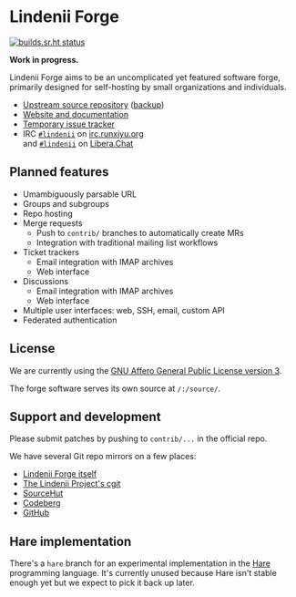 # Lindenii Forge

[![builds.sr.ht status](https://builds.sr.ht/~runxiyu/forge.svg)](https://builds.sr.ht/~runxiyu/forge)

**Work in progress.**

Lindenii Forge aims to be an uncomplicated yet featured software forge,
primarily designed for self-hosting by small organizations and individuals.

* [Upstream source repository](https://forge.lindenii.runxiyu.org/lindenii/forge/:/repos/server/)
  ([backup](https://git.lindenii.runxiyu.org/forge.git/))
* [Website and documentation](https://lindenii.runxiyu.org/forge/)
* [Temporary issue tracker](https://todo.sr.ht/~runxiyu/forge)
* IRC [`#lindenii`](https://webirc.runxiyu.org/kiwiirc/#lindenii)
  on [irc.runxiyu.org](https://irc.runxiyu.org)\
  and [`#lindenii`](https://web.libera.chat/#lindenii)
  on [Libera.Chat](https://libera.chat)

## Planned features

* Umambiguously parsable URL
* Groups and subgroups
* Repo hosting
* Merge requests
  * Push to `contrib/` branches to automatically create MRs
  * Integration with traditional mailing list workflows
* Ticket trackers
  * Email integration with IMAP archives
  * Web interface
* Discussions
  * Email integration with IMAP archives
  * Web interface
* Multiple user interfaces: web, SSH, email, custom API
* Federated authentication

## License

We are currently using the
[GNU Affero General Public License version 3](https://www.gnu.org/licenses/agpl-3.0.html).

The forge software serves its own source at `/:/source/`.

## Support and development

Please submit patches by pushing to `contrib/...` in the official repo.

We have several Git repo mirrors on a few places:
* [Lindenii Forge itself](https://forge.lindenii.runxiyu.org/lindenii/forge/:/repos/server/)
* [The Lindenii Project's cgit](https://git.lindenii.runxiyu.org/forge.git/)
* [SourceHut](https://git.sr.ht/~runxiyu/forge/)
* [Codeberg](https://codeberg.org/lindenii/forge/)
* [GitHub](https://github.com/runxiyu/forge/)

## Hare implementation

There's a `hare` branch for an experimental implementation in the
[Hare](https://harelang.org) programming language. It's currently unused
because Hare isn't stable enough yet but we expect to pick it back up later.
